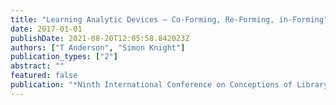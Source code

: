 ```yaml
---
title: "Learning Analytic Devices – Co-Forming, Re-Forming, in-Forming"
date: 2017-01-01
publishDate: 2021-08-20T12:05:58.842023Z
authors: ["T Anderson", "Simon Knight"]
publication_types: ["2"]
abstract: ""
featured: false
publication: "*Ninth International Conference on Conceptions of Library and Information łdots*"
---
```



